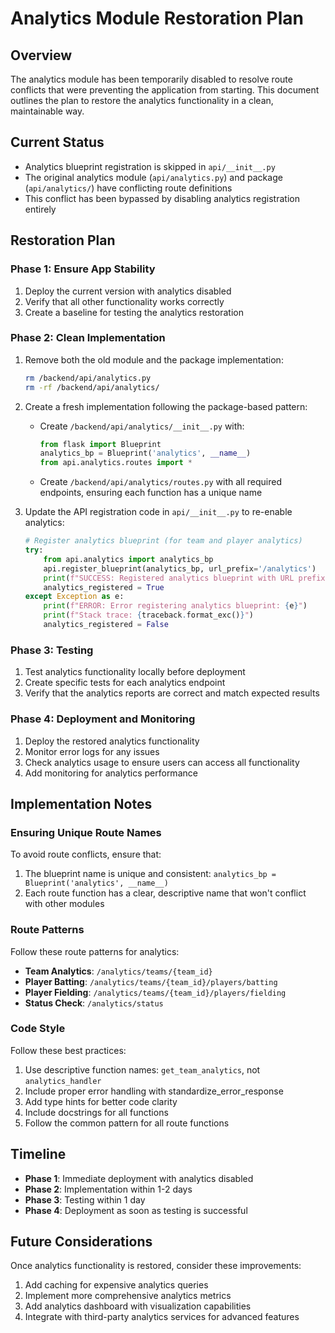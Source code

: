 # Analytics Module Restoration Plan

## Overview

The analytics module has been temporarily disabled to resolve route conflicts that were preventing the application from starting. This document outlines the plan to restore the analytics functionality in a clean, maintainable way.

## Current Status

- Analytics blueprint registration is skipped in `api/__init__.py`
- The original analytics module (`api/analytics.py`) and package (`api/analytics/`) have conflicting route definitions
- This conflict has been bypassed by disabling analytics registration entirely

## Restoration Plan

### Phase 1: Ensure App Stability

1. Deploy the current version with analytics disabled
2. Verify that all other functionality works correctly
3. Create a baseline for testing the analytics restoration

### Phase 2: Clean Implementation

1. Remove both the old module and the package implementation:
   ```bash
   rm /backend/api/analytics.py
   rm -rf /backend/api/analytics/
   ```

2. Create a fresh implementation following the package-based pattern:
   - Create `/backend/api/analytics/__init__.py` with:
     ```python
     from flask import Blueprint
     analytics_bp = Blueprint('analytics', __name__)
     from api.analytics.routes import *
     ```

   - Create `/backend/api/analytics/routes.py` with all required endpoints, ensuring each function has a unique name

3. Update the API registration code in `api/__init__.py` to re-enable analytics:
   ```python
   # Register analytics blueprint (for team and player analytics)
   try:
       from api.analytics import analytics_bp
       api.register_blueprint(analytics_bp, url_prefix='/analytics')
       print(f"SUCCESS: Registered analytics blueprint with URL prefix /analytics")
       analytics_registered = True
   except Exception as e:
       print(f"ERROR: Error registering analytics blueprint: {e}")
       print(f"Stack trace: {traceback.format_exc()}")
       analytics_registered = False
   ```

### Phase 3: Testing

1. Test analytics functionality locally before deployment
2. Create specific tests for each analytics endpoint
3. Verify that the analytics reports are correct and match expected results

### Phase 4: Deployment and Monitoring

1. Deploy the restored analytics functionality
2. Monitor error logs for any issues
3. Check analytics usage to ensure users can access all functionality
4. Add monitoring for analytics performance

## Implementation Notes

### Ensuring Unique Route Names

To avoid route conflicts, ensure that:

1. The blueprint name is unique and consistent: `analytics_bp = Blueprint('analytics', __name__)`
2. Each route function has a clear, descriptive name that won't conflict with other modules

### Route Patterns

Follow these route patterns for analytics:

- **Team Analytics**: `/analytics/teams/{team_id}`
- **Player Batting**: `/analytics/teams/{team_id}/players/batting`
- **Player Fielding**: `/analytics/teams/{team_id}/players/fielding`
- **Status Check**: `/analytics/status`

### Code Style

Follow these best practices:

1. Use descriptive function names: `get_team_analytics`, not `analytics_handler`
2. Include proper error handling with standardize_error_response
3. Add type hints for better code clarity
4. Include docstrings for all functions
5. Follow the common pattern for all route functions

## Timeline

- **Phase 1**: Immediate deployment with analytics disabled
- **Phase 2**: Implementation within 1-2 days
- **Phase 3**: Testing within 1 day
- **Phase 4**: Deployment as soon as testing is successful

## Future Considerations

Once analytics functionality is restored, consider these improvements:

1. Add caching for expensive analytics queries
2. Implement more comprehensive analytics metrics
3. Add analytics dashboard with visualization capabilities
4. Integrate with third-party analytics services for advanced features